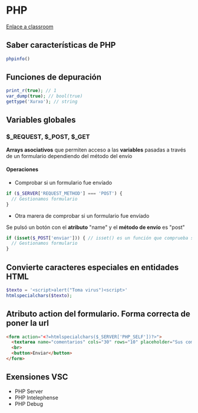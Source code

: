 # PHP

[Enlace a classroom](https://classroom.google.com/c/NjAxMjMzOTMyNjQ1?cjc=satfahl)

## Saber características de PHP

```php
phpinfo()
```

## Funciones de depuración

```php
print_r(true); // 1
var_dump(true); // bool(true)
gettype('Xurxo'); // string
```

## Variables globales

### $_REQUEST, $_POST, $_GET

__Arrays asociativos__ que permiten acceso a las __variables__ pasadas a través de un formulario dependiendo del método del envío

#### Operaciones

- Comprobar si un formulario fue envíado

```php
if ($_SERVER['REQUEST_METHOD'] === 'POST') {
  // Gestionamos formulario
}
```

- Otra marera de comprobar si un formulario fue envíado

Se pulsó un botón con el __atributo__ "name" y el __método de envío__ es "post"

```php
if (isset($_POST['enviar'])) { // isset() es un función que comprueba si una variable fue definida
  // Gestionamos formulario
}
```
## Convierte caracteres especiales en entidades HTML

```php
$texto = '<script>alert("Toma virus")<script>'
htmlspecialchars($texto);
```

## Atributo action del formulario. Forma correcta de poner la url

```html
<form action="<?=htmlspecialchars($_SERVER['PHP_SELF'])?>">
  <textarea name="comentarios" cols="30" rows="10" placeholder="Sus comentarios aquí"><?=$comentarios??''?></textarea>
  <br>
  <button>Enviar</button>
</form>
```

## Exensiones VSC
- PHP Server
- PHP Intelephense
- PHP Debug